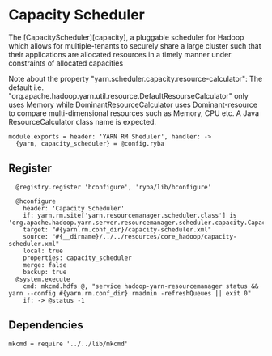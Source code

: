 

# Capacity Scheduler

The [CapacityScheduler][capacity], a pluggable scheduler for Hadoop which allows for
multiple-tenants to securely share a large cluster such that their applications
are allocated resources in a timely manner under constraints of allocated
capacities

Note about the property "yarn.scheduler.capacity.resource-calculator": The
default i.e. "org.apache.hadoop.yarn.util.resource.DefaultResourseCalculator"
only uses Memory while DominantResourceCalculator uses Dominant-resource to
compare multi-dimensional resources such as Memory, CPU etc. A Java
ResourceCalculator class name is expected.

    module.exports = header: 'YARN RM Sheduler', handler: ->
      {yarn, capacity_scheduler} = @config.ryba

## Register

      @registry.register 'hconfigure', 'ryba/lib/hconfigure'

      @hconfigure
        header: 'Capacity Scheduler'
        if: yarn.rm.site['yarn.resourcemanager.scheduler.class'] is 'org.apache.hadoop.yarn.server.resourcemanager.scheduler.capacity.CapacityScheduler'
        target: "#{yarn.rm.conf_dir}/capacity-scheduler.xml"
        source: "#{__dirname}/../../resources/core_hadoop/capacity-scheduler.xml"
        local: true
        properties: capacity_scheduler
        merge: false
        backup: true
      @system.execute
        cmd: mkcmd.hdfs @, "service hadoop-yarn-resourcemanager status && yarn --config #{yarn.rm.conf_dir} rmadmin -refreshQueues || exit 0"
        if: -> @status -1

## Dependencies

    mkcmd = require '../../lib/mkcmd'

